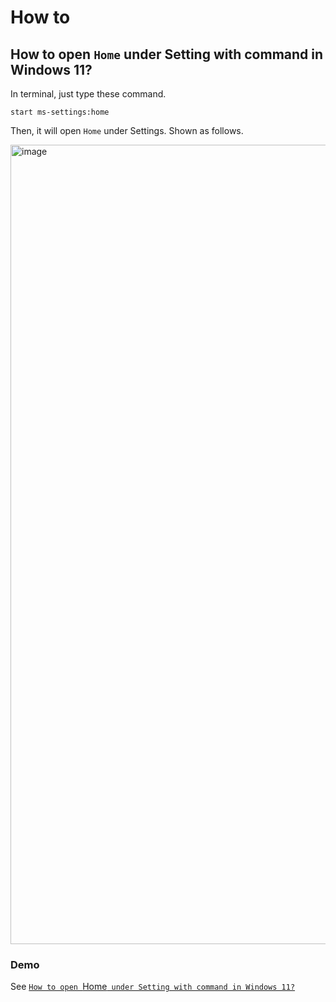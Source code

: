 # How to
## How to open `Home` under Setting with command in Windows 11?
In terminal, just type these command.

```
start ms-settings:home
```

Then, it will open `Home` under Settings. Shown as follows.

<img width="1279" alt="image" src="https://github.com/user-attachments/assets/61cab7e1-3b85-4e42-9f5e-136ce8cc0a88" />

### Demo
See [`How to open `Home` under Setting with command in Windows 11?`](https://youtu.be/D78wCjLcgNk)
